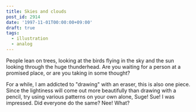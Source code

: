 ```yaml
---
title: Skies and clouds
post_id: 2914
date: '1997-11-01T00:00:00+09:00'
draft: true
tags:
  - illustration
  - analog
---
```


People lean on trees, looking at the birds flying in the sky and the sun looking through the huge thunderhead. Are you waiting for a person at a promised place, or are you taking in some thought?

For a while, I am addicted to "drawing" with an eraser, this is also one piece. Since the lightiness will come out more beautifully than drawing with a pencil, try using various patterns on your own alone, Suge! Sue! I was impressed. Did everyone do the same? Nee! What?
